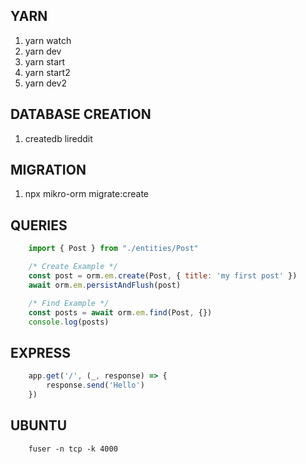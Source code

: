 ## YARN ##

1. yarn watch
2. yarn dev
3. yarn start
4. yarn start2
5. yarn dev2

## DATABASE CREATION ##

1. createdb lireddit

## MIGRATION ##

1. npx mikro-orm migrate:create

## QUERIES ##

```javascript
    import { Post } from "./entities/Post"

    /* Create Example */
    const post = orm.em.create(Post, { title: 'my first post' })
    await orm.em.persistAndFlush(post)

    /* Find Example */
    const posts = await orm.em.find(Post, {})
    console.log(posts)
```

## EXPRESS ##

```javascript
    app.get('/', (_, response) => {
        response.send('Hello')
    })
```

## UBUNTU ##

```shell
    fuser -n tcp -k 4000
```